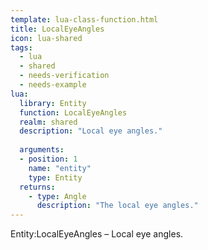```yaml
---
template: lua-class-function.html
title: LocalEyeAngles
icon: lua-shared
tags:
  - lua
  - shared
  - needs-verification
  - needs-example
lua:
  library: Entity
  function: LocalEyeAngles
  realm: shared
  description: "Local eye angles."
  
  arguments:
  - position: 1
    name: "entity"
    type: Entity
  returns:
    - type: Angle
      description: "The local eye angles."
---
```


<div class="lua__search__keywords">
Entity:LocalEyeAngles &#x2013; Local eye angles.
</div>
